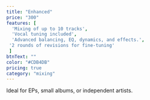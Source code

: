 ```yaml
---
title: "Enhanced"
price: "300"
features: [
  'Mixing of up to 10 tracks', 
  'Vocal tuning included', 
  'Advanced balancing, EQ, dynamics, and effects.', 
 '2 rounds of revisions for fine-tuning'
 ]
btnText: ""
color: "#CDB4DB"
pricing: true
category: "mixing"
---
```


Ideal for EPs, small albums, or independent artists.